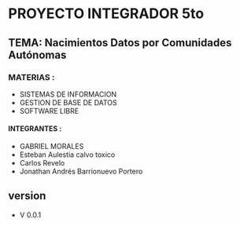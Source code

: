# PROYECTO INTEGRADOR 5to
##  TEMA: Nacimientos Datos por Comunidades Autónomas
### MATERIAS :
- 	SISTEMAS DE INFORMACION 
- 	GESTION DE BASE DE DATOS 
- 	SOFTWARE LIBRE

#### INTEGRANTES :
-	GABRIEL MORALES
-	Esteban Aulestia calvo toxico
-	Carlos Revelo
-	Jonathan Andrés Barrionuevo Portero 
## version
- V 0.0.1
